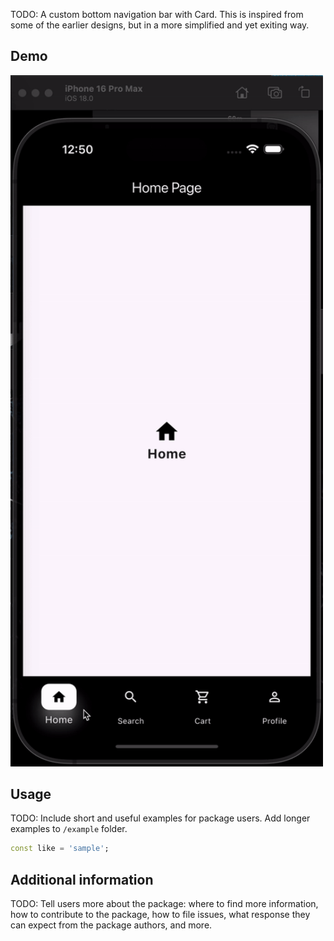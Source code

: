 <!--
This README describes the package. If you publish this package to pub.dev,
this README's contents appear on the landing page for your package.

For information about how to write a good package README, see the guide for
[writing package pages](https://dart.dev/tools/pub/writing-package-pages).

For general information about developing packages, see the Dart guide for
[creating packages](https://dart.dev/guides/libraries/create-packages)
and the Flutter guide for
[developing packages and plugins](https://flutter.dev/to/develop-packages).
-->

TODO: A custom bottom navigation bar with Card. This is inspired from some of the earlier designs, but in a more simplified and yet exiting way.


## Demo
<img src="https://raw.githubusercontent.com/Prashant-ranjan-singh-123/material_bottom_nav_bar/refs/heads/main/example/material_bottom_nav_bar_example/readme_things/demo.gif" width="500" />

## Usage

TODO: Include short and useful examples for package users. Add longer examples
to `/example` folder.

```dart
const like = 'sample';
```

## Additional information

TODO: Tell users more about the package: where to find more information, how to
contribute to the package, how to file issues, what response they can expect
from the package authors, and more.
